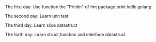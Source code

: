 ```learning golang log
```
The first day:
Use function the "Println" of fmt package print hello golang

The second day:
Learn unit test

The third day:
Learn slice datastruct

The forth day:
Learn struct,function and interface datastruct
